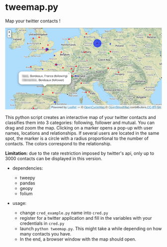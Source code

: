 # tweemap.py

Map your twitter contacts !

![screenshot](https://raw.githubusercontent.com/odhondt/tweemap/master/screenshot.png)

This python script creates an interactive map of your twitter contacts and classifies them into 3 categories: following, follower and mutual. You can drag and zoom the map. Clicking on a marker opens a pop-up with user names, locations and relationships. If several users are located in the same spot, the marker is a circle with a radius proportional to the number of contacts. The colors correspond to the relationship.

**Limitation:** due to the rate restriction imposed by twitter's api, only up to 3000 contacts can be displayed in this version.

* dependencies:
  * tweepy
  * pandas
  * geopy
  * folium

* usage:
  * change `cred_example.py` name into `cred.py`
  * register for a twitter application and fill in the variables with your credentials in `cred.py`
  * launch `python tweemap.py`. This might take a while depending on how many contacts you have.
  * In the end, a browser window with the map should open.

